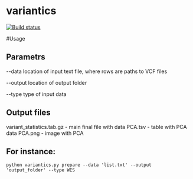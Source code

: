 # variantics

[![Build status](https://travis-ci.com/bioinformatics-IBCH/variantics.svg?branch=master)](https://travis-ci.com/bioinformatics-IBCH/variantics)




#Usage
## Parametrs
--data location of input text file, where rows are paths to VCF files

--output location of output folder

--type type of input data
## Output files
variant_statistics.tab.gz - main final file with data
PCA.tsv - table with PCA data
PCA.png - image with PCA 
## For instance:
 `python variantics.py prepare --data 'list.txt' --output 'output_folder' --type WES`

